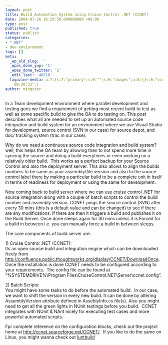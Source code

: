 ```yaml
---
layout: post
title: Build Automation System using Cruise Control .NET (CCNET)
date: 2004-07-26 16:29:50.000000000 +08:00
type: post
published: true
status: publish
categories:
- ".NET"
- dev enviornment
tags: []
meta:
  _wp_old_slug: ''
  _wpas_done_yup: '1'
  _wpas_done_twitter: '1'
  _edit_last: '40718'
  tagazine-media: a:7:{s:7:"primary";s:0:"";s:6:"images";a:0:{}s:6:"videos";a:0:{}s:11:"image_count";s:1:"0";s:6:"author";s:5:"40718";s:7:"blog_id";s:5:"41166";s:9:"mod_stamp";s:19:"2010-07-26
    08:30:33";}
author: mingster
---
```

<p>In a Team development environment where parallel development and testing goes we find a requirement of getting most recent build to test as well as some specific build to give the QA to do testing on. This post describes what all are needed to set up an automated source code integration and build system for an environment where we use Visual Studio for development, source control (SVN in our case) for source depot, and doc/ tracking system (trac in our case).</p>
<p>Why do we need a continuous source code integration and build system? well, this helps the QA team by allowing then to not spend more time in syncing the source and doing a build everytimes or even working on a relatively older build.  This works as a perfect backup for your Source Control and also the deployment server. This also allows to align the builds numbers to be same as your assembly\file version and also to the source control label there by making a particular build to be a complete unit in itself in terms of readiness for deployment or using the same for development.</p>
<p>Now coming back to build server where we can use cruise control .NET for source integration along with a couple of batch scripts to control the build number and assembly version. CCNET pings the source control (SVN) after every 30 mins (this is a default value and can be changed) to see if there are any modifications. If there are then it triggers a build and publishes it on the Build Server. Once done sleeps again for 30 mins unless it is Forced for a build in between i.e. you can manually force a build in between sleeps.</p>
<p>The core components of build server are:</p>
<p>1) Cruise Control .NET (CCNET):<br />
Its an open source build and integration engine which can be downloaded freely from <a href="http://confluence.public.thoughtworks.org/display/CCNET/DownloadOnce">http://confluence.public.thoughtworks.org/display/CCNET/DownloadOnce</a>. Once the installation is done CCNET needs to be configured according to your requirements.  The config file can be found at “%SYSTEMDRIVE%\Program Files\CruiseControl.NET\Server\ccnet.config”.</p>
<p>2) Batch Scripts:<br />
You might have some tasks to do before the automated build.  In our case, we want to shift the version in every new build. It can be done by altering AssemblyVersion attribute defined in AsseblyInfo.cs file(s). Also you might need to get all the green lights in NUnit testings before you build.  CCNET integrates with NUnit &amp; NAnt nicely for executing test  cases and more powerful automated scripts.</p>
<p>Fpr complete reference on the configuration blocks, check out the project home at <a href="http://ccnet.sourceforge.net/CCNET/">http://ccnet.sourceforge.net/CCNET/</a>.  If you like to do the same on Linux, you might wanna check out <a href="http://www.blogger.com/luntbuild.javaforge.com">luntbuild</a></p>
